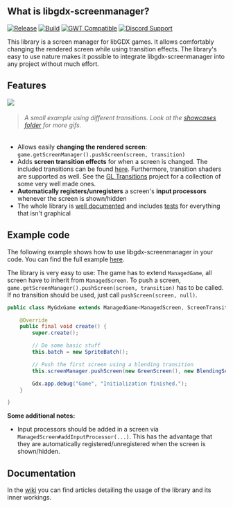 ## What is libgdx-screenmanager?

[![Release](https://jitpack.io/v/crykn/libgdx-screenmanager.svg)](https://jitpack.io/#crykn/libgdx-screenmanager) [![Build](https://img.shields.io/github/actions/workflow/status/crykn/libgdx-screenmanager/build-and-test.yml?label=Build)](https://github.com/crykn/libgdx-screenmanager/actions) [![GWT Compatible](https://img.shields.io/badge/GWT-compatible-informational)](https://github.com/crykn/libgdx-screenmanager/wiki/How-to-get-it-working-with-GWT) [![Discord Support](https://img.shields.io/discord/348229412858101762?logo=discord&label=Support)](https://discord.com/channels/348229412858101762/1169354297830547628)

This library is a screen manager for libGDX games. It allows comfortably changing the rendered screen while using transition effects. The library's easy to use nature makes it possible to integrate libgdx-screenmanager into any project without much effort.

## Features

![](https://raw.githubusercontent.com/crykn/libgdx-screenmanager/master/showcase/gl_transitions_2.gif)
> ###### A small example using different transitions. Look at the [showcases folder](https://github.com/crykn/libgdx-screenmanager/tree/master/showcase) for more gifs.

* Allows easily **changing the rendered screen**: `game.getScreenManager().pushScreen(screen, transition)`
* Adds **screen transition effects** for when a screen is changed. The included transitions can be found [here](https://github.com/crykn/libgdx-screenmanager/wiki/Available-transitions). Furthermore, transition shaders are supported as well. See the [GL Transitions](https://gl-transitions.com/gallery) project for a collection of some very well made ones.
* **Automatically registers/unregisters** a screen's **input processors** whenever the screen is shown/hidden
* The whole library is [well documented](https://github.com/crykn/libgdx-screenmanager/wiki) and includes [tests](https://github.com/crykn/libgdx-screenmanager/tree/master/src/test/java) for  everything that isn't graphical

## Example code

The following example shows how to use libgdx-screenmanager in your code. You can find the full example [here](https://github.com/crykn/libgdx-screenmanager/tree/master/src/example). 

The library is very easy to use: The game has to extend `ManagedGame`, all screen have to inherit from `ManagedScreen`. To push a screen, `game.getScreenManager().pushScreen(screen, transition)` has to be called. If no transition should be used, just call `pushScreen(screen, null)`.

```java
public class MyGdxGame extends ManagedGame<ManagedScreen, ScreenTransition> {

	@Override
	public final void create() {
		super.create();

		// Do some basic stuff
		this.batch = new SpriteBatch();

		// Push the first screen using a blending transition
		this.screenManager.pushScreen(new GreenScreen(), new BlendingScreenTransition(batch, 1F));

		Gdx.app.debug("Game", "Initialization finished.");
	}

}
```

**Some additional notes:**

* Input processors should be added in a screen via `ManagedScreen#addInputProcessor(...)`. This has the advantage that they are automatically registered/unregistered when the screen is shown/hidden.


## Documentation

In the [wiki](https://github.com/crykn/libgdx-screenmanager/wiki) you can find articles detailing the usage of the library and its inner workings.
